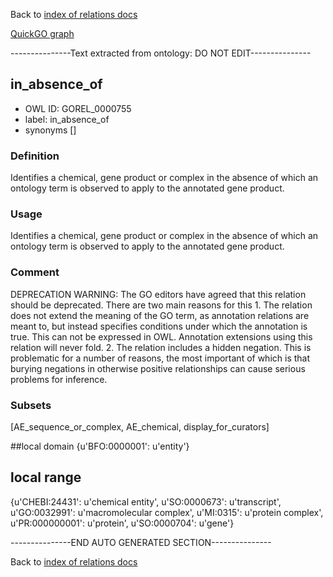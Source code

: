 Back to [index of relations docs](https://github.com/geneontology/annotation_extensions/tree/master/doc)

[QuickGO graph](www.ebi.ac.uk/QuickGO/AnnotationExtensionRelations.html)

---------------Text extracted from ontology: DO NOT EDIT---------------

## in_absence_of
* OWL ID: GOREL_0000755
* label: in_absence_of
* synonyms
[]

### Definition
Identifies a chemical, gene product or complex in the absence of which an ontology term is observed to apply to the annotated gene product.

### Usage
Identifies a chemical, gene product or complex in the absence of which an ontology term is observed to apply to the annotated gene product.

### Comment
DEPRECATION WARNING: The GO editors have agreed that this relation should be deprecated. There are two main reasons for this 1. The relation does not extend the meaning of the GO term, as annotation relations are meant to, but instead specifies conditions under which the annotation is true. This can not be expressed in OWL. Annotation extensions using this relation will never fold. 2. The relation includes a hidden negation. This is problematic for a number of reasons, the most important of which is that burying negations in otherwise positive relationships can cause serious problems for inference.

### Subsets
[AE_sequence_or_complex, AE_chemical, display_for_curators]

##local domain
{u'BFO:0000001': u'entity'}

## local range
{u'CHEBI:24431': u'chemical entity', u'SO:0000673': u'transcript', u'GO:0032991': u'macromolecular complex', u'MI:0315': u'protein complex', u'PR:000000001': u'protein', u'SO:0000704': u'gene'}

---------------END AUTO GENERATED SECTION---------------



Back to [index of relations docs](https://github.com/geneontology/annotation_extensions/tree/master/doc)
